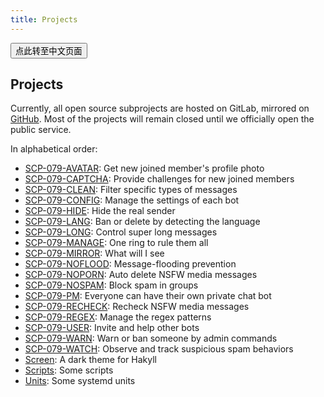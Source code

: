 ```yaml
---
title: Projects
---
```


<button onmouseover="PlaySound('totop1')" onmouseout="StopSound('totop1')" onclick="window.location.href = '/project-zh/';" class="zh">点此转至中文页面</button>

## Projects

Currently, all open source subprojects are hosted on GitLab, mirrored on [GitHub](https://github.com/scp-079). Most of the projects will remain closed until we officially open the public service.

In alphabetical order:

- [SCP-079-AVATAR](https://github.com/scp-079/scp-079-avatar): 
Get new joined member's profile photo
- [SCP-079-CAPTCHA](https://github.com/scp-079/scp-079-captcha):
Provide challenges for new joined members
- [SCP-079-CLEAN](https://github.com/scp-079/scp-079-clean): 
Filter specific types of messages
- [SCP-079-CONFIG](https://github.com/scp-079/scp-079-config): 
Manage the settings of each bot
- [SCP-079-HIDE](https://github.com/scp-079/scp-079-hide): 
Hide the real sender
- [SCP-079-LANG](https://github.com/scp-079/scp-079-lang): 
Ban or delete by detecting the language
- [SCP-079-LONG](https://github.com/scp-079/scp-079-long): 
Control super long messages
- [SCP-079-MANAGE](https://github.com/scp-079/scp-079-manage): 
One ring to rule them all
- [SCP-079-MIRROR](https://github.com/scp-079/scp-079-mirror): 
What will I see
- [SCP-079-NOFLOOD](https://github.com/scp-079/scp-079-noflood): 
Message-flooding prevention
- [SCP-079-NOPORN](https://github.com/scp-079/scp-079-noporn): 
Auto delete NSFW media messages
- [SCP-079-NOSPAM](https://github.com/scp-079/scp-079-nospam): 
Block spam in groups
- [SCP-079-PM](https://github.com/scp-079/scp-079-pm): 
Everyone can have their own private chat bot
- [SCP-079-RECHECK](https://github.com/scp-079/scp-079-recheck): 
Recheck NSFW media messages
- [SCP-079-REGEX](https://github.com/scp-079/scp-079-regex): 
Manage the regex patterns
- [SCP-079-USER](https://github.com/scp-079/scp-079-user): 
Invite and help other bots
- [SCP-079-WARN](https://github.com/scp-079/scp-079-warn): 
Warn or ban someone by admin commands
- [SCP-079-WATCH](https://github.com/scp-079/scp-079-watch): 
Observe and track suspicious spam behaviors
- [Screen](https://github.com/scp-079/screen): 
A dark theme for Hakyll
- [Scripts](https://github.com/scp-079/scripts): 
Some scripts
- [Units](https://github.com/scp-079/units): 
Some systemd units

<audio src="/audio/page/projects.ogg" autoplay></audio>
